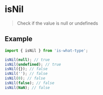 # isNil

> Check if the value is null or undefineds

## Example

```js
import { isNil } from 'is-what-type';

isNil(null); // true
isNil(undefined); // true
isNil({}); // false
isNil(''); // false
isNil(0); // false
isNil(false); // false
isNil(NaN); // false
```
